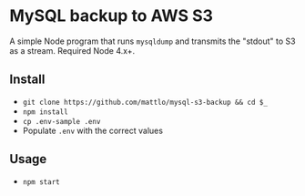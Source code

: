 # MySQL backup to AWS S3
A simple Node program that runs `mysqldump` and transmits the "stdout" to S3 as a stream.
Required Node 4.x+.

## Install
- `git clone https://github.com/mattlo/mysql-s3-backup && cd $_`
- `npm install`
- `cp .env-sample .env`
- Populate `.env` with the correct values

## Usage
- `npm start`
